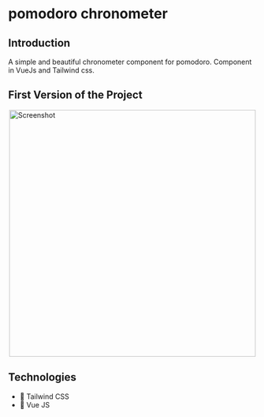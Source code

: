 # pomodoro chronometer

## Introduction
A simple and beautiful chronometer component for pomodoro. Component in VueJs and Tailwind css.

## First Version of the Project

<div style="display:flex; justify-content:center">
    <img src="https://i.imgur.com/XjPWHxD.jpg" alt="Screenshot" width="500"/>
</div>

## Technologies

-   🚀 Tailwind CSS
-   🚀 Vue JS
